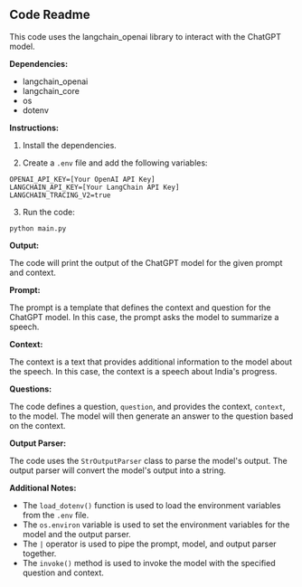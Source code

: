 ## Code Readme

This code uses the langchain_openai library to interact with the ChatGPT model.

**Dependencies:**

* langchain_openai
* langchain_core
* os
* dotenv

**Instructions:**

1. Install the dependencies.

2. Create a `.env` file and add the following variables:

```
OPENAI_API_KEY=[Your OpenAI API Key]
LANGCHAIN_API_KEY=[Your LangChain API Key]
LANGCHAIN_TRACING_V2=true
```

3. Run the code:

```
python main.py
```

**Output:**

The code will print the output of the ChatGPT model for the given prompt and context.

**Prompt:**

The prompt is a template that defines the context and question for the ChatGPT model. In this case, the prompt asks the model to summarize a speech.

**Context:**

The context is a text that provides additional information to the model about the speech. In this case, the context is a speech about India's progress.

**Questions:**

The code defines a question, `question`, and provides the context, `context`, to the model. The model will then generate an answer to the question based on the context.

**Output Parser:**

The code uses the `StrOutputParser` class to parse the model's output. The output parser will convert the model's output into a string.

**Additional Notes:**

* The `load_dotenv()` function is used to load the environment variables from the `.env` file.
* The `os.environ` variable is used to set the environment variables for the model and the output parser.
* The `|` operator is used to pipe the prompt, model, and output parser together.
* The `invoke()` method is used to invoke the model with the specified question and context.
